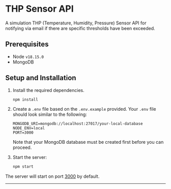# THP Sensor API

A simulation THP (Temperature, Humidity, Pressure) Sensor API for notifying via email if there are specific thresholds have been exceeded.

## Prerequisites

- Node `v18.15.0`
- MongoDB

## Setup and Installation

1. Install the required dependencies.

    ```bash
    npm install
    ```

2. Create a `.env` file based on the `.env.example` provided. Your `.env` file should look similar to the following:

    ```env
    MONGODB_URI=mongodb://localhost:27017/your-local-database
    NODE_ENV=local
    PORT=3000
    ```

    Note that your MongoDB database must be created first before you can proceed.

3. Start the server:

    ```bash
    npm start
    ```

The server will start on port [3000](http://localhost:3000) by default.

---
